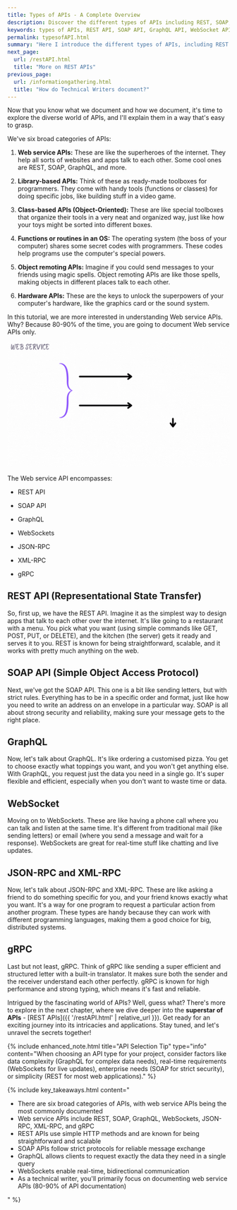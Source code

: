 ```yaml
---
title: Types of APIs - A Complete Overview
description: Discover the different types of APIs including REST, SOAP, GraphQL, WebSockets, JSON-RPC, XML-RPC, and gRPC. Learn how each API type works, their key features, and when to use them in your projects.
keywords: types of APIs, REST API, SOAP API, GraphQL API, WebSocket API, JSON-RPC API, XML-RPC API, gRPC API, web service APIs, library-based APIs, class-based APIs, API comparison, API technologies, modern API types, API integration, API documentation, API architecture, API protocols, real-time APIs, microservice APIs, API communication patterns, API development, RESTful web services, API design patterns
permalink: typesofAPI.html
summary: "Here I introduce the different types of APIs, including REST APIs, SOAP APIs, GraphQL, WebSockets, JSON-RPC, XML-RPC, and gRPC. It explains each type of API in a simple and easy-to-understand way, using analogies and examples. The article also discusses the applications of each type of API."
next_page:
  url: /restAPI.html
  title: "More on REST APIs"
previous_page:
  url: /informationgathering.html
  title: "How do Technical Writers document?"
---
```


Now that you know what we document and how we document, it's time to explore the diverse world of APIs, and I'll explain them in a way that's easy to grasp.

We've six broad categories of APIs:

1. **Web service APIs:** These are like the superheroes of the internet. They help all sorts of websites and apps talk to each other. Some cool ones are REST, SOAP, GraphQL, and more.

2. **Library-based APIs:** Think of these as ready-made toolboxes for programmers. They come with handy tools (functions or classes) for doing specific jobs, like building stuff in a video game.

3. **Class-based APIs (Object-Oriented):** These are like special toolboxes that organize their tools in a very neat and organized way, just like how your toys might be sorted into different boxes.

4. **Functions or routines in an OS:** The operating system (the boss of your computer) shares some secret codes with programmers. These codes help programs use the computer's special powers.

5. **Object remoting APIs:** Imagine if you could send messages to your friends using magic spells. Object remoting APIs are like those spells, making objects in different places talk to each other.

6. **Hardware APIs:** These are the keys to unlock the superpowers of your computer's hardware, like the graphics card or the sound system.

In this tutorial, we are more interested in understanding Web service APIs. Why? Because 80-90% of the time, you are going to document Web service APIs only.

<img src="./assets/gif/webAPIs.gif" alt="Different types of Web APIs including REST, SOAP, GraphQL, and WebSockets" title="Web API types and their relationships">

The Web service API encompasses:

* REST API
* SOAP API
* GraphQL
* WebSockets
* JSON-RPC
* XML-RPC
* gRPC

  <script async src="https://pagead2.googlesyndication.com/pagead/js/adsbygoogle.js?client=ca-pub-7149683584202371"
      crossorigin="anonymous"></script>
  <!-- AddTitleOne -->
  <ins class="adsbygoogle"
      style="display:block"
      data-ad-client="ca-pub-7149683584202371"
      data-ad-slot="7422872052"
      data-ad-format="auto"
      data-full-width-responsive="true"></ins>
  <script>
      (adsbygoogle = window.adsbygoogle || []).push({});
  </script>

## REST API (Representational State Transfer)

So, first up, we have the REST API. Imagine it as the simplest way to design apps that talk to each other over the internet. It's like going to a restaurant with a menu. You pick what you want (using simple commands like GET, POST, PUT, or DELETE), and the kitchen (the server) gets it ready and serves it to you. REST is known for being straightforward, scalable, and it works with pretty much anything on the web.


## SOAP API (Simple Object Access Protocol)

Next, we've got the SOAP API. This one is a bit like sending letters, but with strict rules. Everything has to be in a specific order and format, just like how you need to write an address on an envelope in a particular way. SOAP is all about strong security and reliability, making sure your message gets to the right place.


## GraphQL

Now, let's talk about GraphQL. It's like ordering a customised pizza. You get to choose exactly what toppings you want, and you won't get anything else. With GraphQL, you request just the data you need in a single go. It's super flexible and efficient, especially when you don't want to waste time or data.

## WebSocket

Moving on to WebSockets. These are like having a phone call where you can talk and listen at the same time. It's different from traditional mail (like sending letters) or email (where you send a message and wait for a response). WebSockets are great for real-time stuff like chatting and live updates.

## JSON-RPC and XML-RPC

Now, let's talk about JSON-RPC and XML-RPC. These are like asking a friend to do something specific for you, and your friend knows exactly what you want. It's a way for one program to request a particular action from another program. These types are handy because they can work with different programming languages, making them a good choice for big, distributed systems.

<script async src="https://pagead2.googlesyndication.com/pagead/js/adsbygoogle.js?client=ca-pub-7149683584202371"
      crossorigin="anonymous"></script>
  <!-- AddTitleOne -->
  <ins class="adsbygoogle"
      style="display:block"
      data-ad-client="ca-pub-7149683584202371"
      data-ad-slot="7422872052"
      data-ad-format="auto"
      data-full-width-responsive="true"></ins>
  <script>
      (adsbygoogle = window.adsbygoogle || []).push({});
  </script>

## gRPC

Last but not least, gRPC. Think of gRPC like sending a super efficient and structured letter with a built-in translator. It makes sure both the sender and the receiver understand each other perfectly. gRPC is known for high performance and strong typing, which means it's fast and reliable.

Intrigued by the fascinating world of APIs? Well, guess what? There's more to explore in the next chapter, where we dive deeper into the **superstar of APIs** - [REST APIs]({{ '/restAPI.html' | relative_url }}). Get ready for an exciting journey into its intricacies and applications. Stay tuned, and let's unravel the secrets together!

{% include enhanced_note.html 
  title="API Selection Tip" 
  type="info" 
  content="When choosing an API type for your project, consider factors like data complexity (GraphQL for complex data needs), real-time requirements (WebSockets for live updates), enterprise needs (SOAP for strict security), or simplicity (REST for most web applications)."
%}

{% include key_takeaways.html content="
<ul>
  <li>There are six broad categories of APIs, with web service APIs being the most commonly documented</li>
  <li>Web service APIs include REST, SOAP, GraphQL, WebSockets, JSON-RPC, XML-RPC, and gRPC</li>
  <li>REST APIs use simple HTTP methods and are known for being straightforward and scalable</li>
  <li>SOAP APIs follow strict protocols for reliable message exchange</li>
  <li>GraphQL allows clients to request exactly the data they need in a single query</li>
  <li>WebSockets enable real-time, bidirectional communication</li>
  <li>As a technical writer, you'll primarily focus on documenting web service APIs (80-90% of API documentation)</li>
</ul>
" %}
